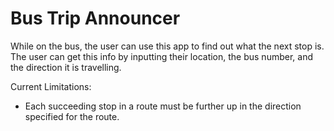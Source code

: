 # Bus Trip Announcer

While on the bus, the user can use this app to find out what the next stop is. The user can get this info by inputting their location, the bus number, and the direction it is travelling.

Current Limitations:
- Each succeeding stop in a route must be further up in the direction specified for the route.
